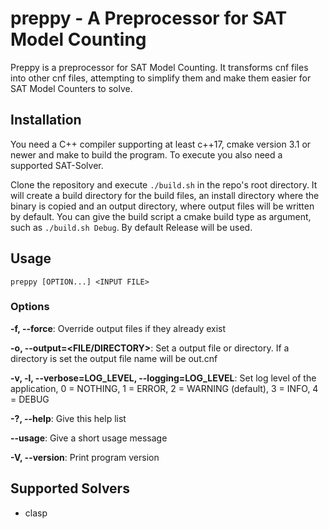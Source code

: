 # preppy - A Preprocessor for SAT Model Counting

Preppy is a preprocessor for SAT Model Counting. It transforms cnf files into other cnf files, attempting to simplify them and make them easier for SAT Model Counters to solve.

## Installation

You need a C++ compiler supporting at least c++17, cmake version 3.1 or newer and make to build the program. To execute you also need a supported SAT-Solver.

Clone the repository and execute `./build.sh` in the repo's root directory. It will create a build directory for the build files, an install directory where the binary is copied and an output directory, where output files will be written by default. You can give the build script a cmake build type as argument, such as `./build.sh Debug`. By default Release will be used.

## Usage

`preppy [OPTION...] <INPUT FILE>`

### Options

  **-f, --force**: Override output files if they already exist

  **-o, --output=\<FILE/DIRECTORY\>**: Set a output file or directory. If a directory is set the output file name will be <inputfilestem>out.cnf

  **-v, -l, --verbose=LOG_LEVEL, --logging=LOG_LEVEL**: Set log level of the application, 0 = NOTHING, 1 = ERROR, 2 = WARNING (default), 3 = INFO, 4 = DEBUG

  **-?, --help**: Give this help list

  **--usage**: Give a short usage message

  **-V, --version**: Print program version

## Supported Solvers

- clasp

